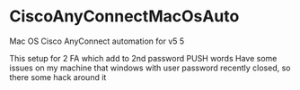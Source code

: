 # CiscoAnyConnectMacOsAuto
Mac OS Cisco AnyConnect automation for v5 5 

This setup for 2 FA which add to 2nd password PUSH words
Have some issues on my machine that windows with user password recently closed, so there some hack around it 

